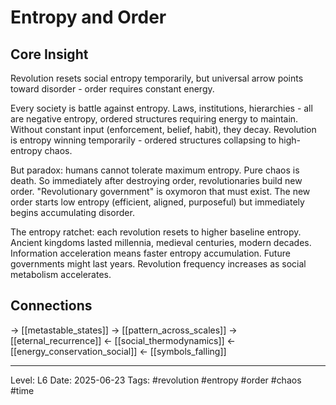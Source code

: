 # Entropy and Order

## Core Insight
Revolution resets social entropy temporarily, but universal arrow points toward disorder - order requires constant energy.

Every society is battle against entropy. Laws, institutions, hierarchies - all are negative entropy, ordered structures requiring energy to maintain. Without constant input (enforcement, belief, habit), they decay. Revolution is entropy winning temporarily - ordered structures collapsing to high-entropy chaos.

But paradox: humans cannot tolerate maximum entropy. Pure chaos is death. So immediately after destroying order, revolutionaries build new order. "Revolutionary government" is oxymoron that must exist. The new order starts low entropy (efficient, aligned, purposeful) but immediately begins accumulating disorder.

The entropy ratchet: each revolution resets to higher baseline entropy. Ancient kingdoms lasted millennia, medieval centuries, modern decades. Information acceleration means faster entropy accumulation. Future governments might last years. Revolution frequency increases as social metabolism accelerates.

## Connections
→ [[metastable_states]]
→ [[pattern_across_scales]]
→ [[eternal_recurrence]]
← [[social_thermodynamics]]
← [[energy_conservation_social]]
← [[symbols_falling]]

---
Level: L6
Date: 2025-06-23
Tags: #revolution #entropy #order #chaos #time